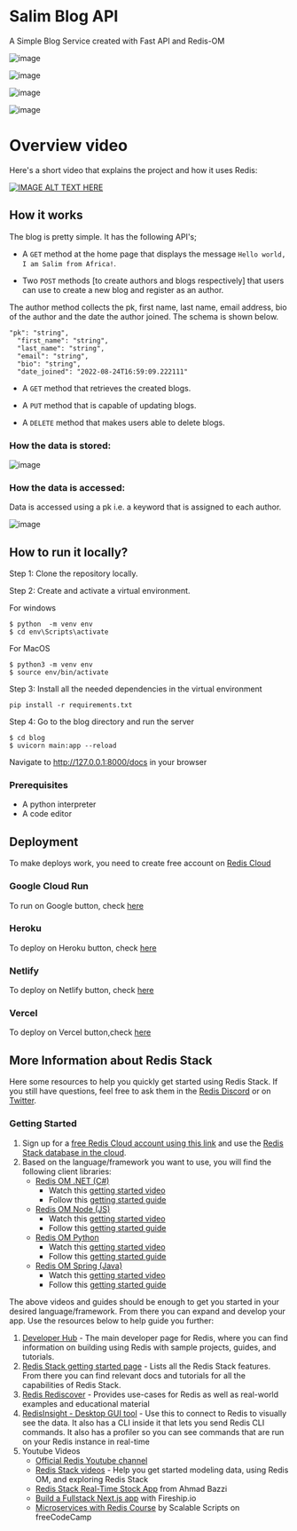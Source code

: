 # Salim Blog API

A Simple Blog Service created with Fast API and Redis-OM

![image](https://user-images.githubusercontent.com/64667212/186480601-c3b89d36-7a11-4116-a5d8-cc7758ffe4fb.png)

![image](https://user-images.githubusercontent.com/64667212/186480200-6d4d01d1-886d-4e72-91fd-61430a5bfed6.png)

![image](https://user-images.githubusercontent.com/64667212/186480270-0b4e1fcb-973f-48a0-ae6e-e40f69a6ddea.png)

![image](https://user-images.githubusercontent.com/64667212/186480338-c1832cea-6527-4ba6-9343-9fe97b01cfd7.png)

# Overview video

Here's a short video that explains the project and how it uses Redis:

[![IMAGE ALT TEXT HERE](https://img.youtube.com/vi/eLC8isM7iCE/0.jpg)](https://www.youtube.com/watch?v=eLC8isM7iCE)


## How it works

The blog is pretty simple. It has the following API's;

- A `GET` method at the home page that displays the message `Hello world, I am Salim from Africa!`. 

- Two `POST` methods [to create authors and blogs respectively] that users can use to create a new blog and register as an author. 

The author method collects the pk, first name, last name, email address, bio of the author and the date the author joined. The schema is shown below. 
```
"pk": "string",
  "first_name": "string",
  "last_name": "string",
  "email": "string",
  "bio": "string",
  "date_joined": "2022-08-24T16:59:09.222111"
  ```

- A `GET` method that retrieves the created blogs. 

- A `PUT` method that is capable of updating blogs. 

- A `DELETE` method that makes users able to delete blogs.

### How the data is stored:

![image](https://user-images.githubusercontent.com/64667212/186483903-dc3ad327-37d4-4269-a210-08cca05a7beb.png)

### How the data is accessed:

Data is accessed using a pk i.e. a keyword that is assigned to each author. 

![image](https://user-images.githubusercontent.com/64667212/186484928-dc66bc92-8d59-4b7f-979c-80329707281e.png)

## How to run it locally?

Step 1: Clone the repository locally. 

Step 2: Create and activate a virtual environment. 

For windows
```
$ python  -m venv env 
$ cd env\Scripts\activate
```

For MacOS
```
$ python3 -m venv env 
$ source env/bin/activate
```

Step 3: Install all the needed dependencies in the virtual environment
```
pip install -r requirements.txt
```

Step 4: Go to the blog directory and run the server

```
$ cd blog
$ uvicorn main:app --reload
```

Navigate to http://127.0.0.1:8000/docs in your browser

### Prerequisites

- A python interpreter
- A code editor



## Deployment

To make deploys work, you need to create free account on [Redis Cloud](https://redis.info/try-free-dev-to)

### Google Cloud Run

To run on Google button, check [here](https://cloud.google.com/blog/products/serverless/introducing-cloud-run-button-click-to-deploy-your-git-repos-to-google-cloud)

### Heroku

To deploy on Heroku button, check [here](https://devcenter.heroku.com/articles/heroku-button)

### Netlify

To deploy on Netlify button, check [here](https://www.netlify.com/blog/2016/11/29/introducing-the-deploy-to-netlify-button/)

### Vercel

To deploy on Vercel button,check [here](https://vercel.com/docs/deploy-button)

## More Information about Redis Stack

Here some resources to help you quickly get started using Redis Stack. If you still have questions, feel free to ask them in the [Redis Discord](https://discord.gg/redis) or on [Twitter](https://twitter.com/redisinc).

### Getting Started

1. Sign up for a [free Redis Cloud account using this link](https://redis.info/try-free-dev-to) and use the [Redis Stack database in the cloud](https://developer.redis.com/create/rediscloud).
1. Based on the language/framework you want to use, you will find the following client libraries:
    - [Redis OM .NET (C#)](https://github.com/redis/redis-om-dotnet)
        - Watch this [getting started video](https://www.youtube.com/watch?v=ZHPXKrJCYNA)
        - Follow this [getting started guide](https://redis.io/docs/stack/get-started/tutorials/stack-dotnet/)
    - [Redis OM Node (JS)](https://github.com/redis/redis-om-node)
        - Watch this [getting started video](https://www.youtube.com/watch?v=KUfufrwpBkM)
        - Follow this [getting started guide](https://redis.io/docs/stack/get-started/tutorials/stack-node/)
    - [Redis OM Python](https://github.com/redis/redis-om-python)
        - Watch this [getting started video](https://www.youtube.com/watch?v=PPT1FElAS84)
        - Follow this [getting started guide](https://redis.io/docs/stack/get-started/tutorials/stack-python/)
    - [Redis OM Spring (Java)](https://github.com/redis/redis-om-spring)
        - Watch this [getting started video](https://www.youtube.com/watch?v=YhQX8pHy3hk)
        - Follow this [getting started guide](https://redis.io/docs/stack/get-started/tutorials/stack-spring/)

The above videos and guides should be enough to get you started in your desired language/framework. From there you can expand and develop your app. Use the resources below to help guide you further:

1. [Developer Hub](https://redis.info/devhub) - The main developer page for Redis, where you can find information on building using Redis with sample projects, guides, and tutorials.
1. [Redis Stack getting started page](https://redis.io/docs/stack/) - Lists all the Redis Stack features. From there you can find relevant docs and tutorials for all the capabilities of Redis Stack.
1. [Redis Rediscover](https://redis.com/rediscover/) - Provides use-cases for Redis as well as real-world examples and educational material
1. [RedisInsight - Desktop GUI tool](https://redis.info/redisinsight) - Use this to connect to Redis to visually see the data. It also has a CLI inside it that lets you send Redis CLI commands. It also has a profiler so you can see commands that are run on your Redis instance in real-time
1. Youtube Videos
    - [Official Redis Youtube channel](https://redis.info/youtube)
    - [Redis Stack videos](https://www.youtube.com/watch?v=LaiQFZ5bXaM&list=PL83Wfqi-zYZFIQyTMUU6X7rPW2kVV-Ppb) - Help you get started modeling data, using Redis OM, and exploring Redis Stack
    - [Redis Stack Real-Time Stock App](https://www.youtube.com/watch?v=mUNFvyrsl8Q) from Ahmad Bazzi
    - [Build a Fullstack Next.js app](https://www.youtube.com/watch?v=DOIWQddRD5M) with Fireship.io
    - [Microservices with Redis Course](https://www.youtube.com/watch?v=Cy9fAvsXGZA) by Scalable Scripts on freeCodeCamp
